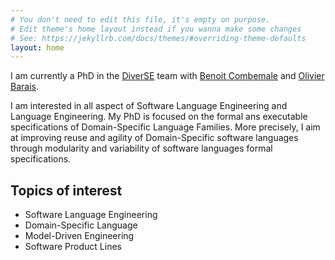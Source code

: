 ```yaml
---
# You don't need to edit this file, it's empty on purpose.
# Edit theme's home layout instead if you wanna make some changes
# See: https://jekyllrb.com/docs/themes/#overriding-theme-defaults
layout: home
---
```


I am currently a PhD in the [DiverSE](https://diverse-project.github.io/) team
with [Benoit Combemale](http://people.irisa.fr/Benoit.Combemale/) and [Olivier Barais](http://olivier.barais.fr/).

I am interested in all aspect of Software Language Engineering and Language Engineering.
My PhD is focused on the formal ans executable specifications of Domain-Specific Language
Families. More precisely, I aim at improving reuse and agility of Domain-Specific software languages
through modularity and variability of software languages formal specifications.


## Topics of interest

- Software Language Engineering
- Domain-Specific Language
- Model-Driven Engineering
- Software Product Lines

